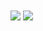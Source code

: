 <img src="https://github-readme-stats.vercel.app/api/top-langs/?username=enter-tainer&layout=compact" align="center"/>
<img src="https://github-readme-stats.vercel.app/api/wakatime?username=mgt&api_domain=wakapi.dev&layout=compact" align="center"/>

